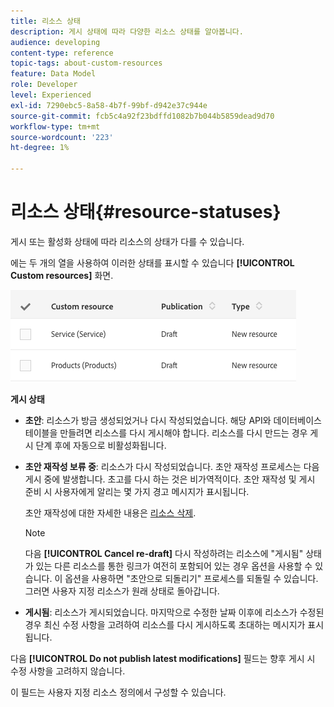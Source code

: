 ```yaml
---
title: 리소스 상태
description: 게시 상태에 따라 다양한 리소스 상태를 알아봅니다.
audience: developing
content-type: reference
topic-tags: about-custom-resources
feature: Data Model
role: Developer
level: Experienced
exl-id: 7290ebc5-8a58-4b7f-99bf-d942e37c944e
source-git-commit: fcb5c4a92f23bdffd1082b7b044b5859dead9d70
workflow-type: tm+mt
source-wordcount: '223'
ht-degree: 1%

---
```


# 리소스 상태{#resource-statuses}

게시 또는 활성화 상태에 따라 리소스의 상태가 다를 수 있습니다.

에는 두 개의 열을 사용하여 이러한 상태를 표시할 수 있습니다 **[!UICONTROL Custom resources]** 화면.

![](assets/schema_colonne_1.png)

**게시 상태**

* **초안**: 리소스가 방금 생성되었거나 다시 작성되었습니다. 해당 API와 데이터베이스 테이블을 만들려면 리소스를 다시 게시해야 합니다. 리소스를 다시 만드는 경우 게시 단계 후에 자동으로 비활성화됩니다.
* **초안 재작성 보류 중**: 리소스가 다시 작성되었습니다. 초안 재작성 프로세스는 다음 게시 중에 발생합니다. 초고를 다시 하는 것은 비가역적이다. 초안 재작성 및 게시 준비 시 사용자에게 알리는 몇 가지 경고 메시지가 표시됩니다.

   초안 재작성에 대한 자세한 내용은 [리소스 삭제](../../developing/using/deleting-a-resource.md).

   >[!NOTE]
   >
   >다음 **[!UICONTROL Cancel re-draft]** 다시 작성하려는 리소스에 &quot;게시됨&quot; 상태가 있는 다른 리소스를 통한 링크가 여전히 포함되어 있는 경우 옵션을 사용할 수 있습니다. 이 옵션을 사용하면 &quot;초안으로 되돌리기&quot; 프로세스를 되돌릴 수 있습니다. 그러면 사용자 지정 리소스가 원래 상태로 돌아갑니다.

* **게시됨**: 리소스가 게시되었습니다. 마지막으로 수정한 날짜 이후에 리소스가 수정된 경우 최신 수정 사항을 고려하여 리소스를 다시 게시하도록 초대하는 메시지가 표시됩니다.

다음 **[!UICONTROL Do not publish latest modifications]** 필드는 향후 게시 시 수정 사항을 고려하지 않습니다.

이 필드는 사용자 지정 리소스 정의에서 구성할 수 있습니다.
